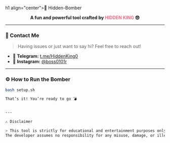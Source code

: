 h1 align="center">🚀 Hidden-Bomber</h1>
<p align="center"><strong>A fun and powerful tool crafted by <span style="color:#ff6b81;">HIDDEN KING</span> 😎</strong></p>

---

### 📱 Contact Me
> Having issues or just want to say hi? Feel free to reach out!

- 📲 **Telegram:** [t.me/HiddenKing0](https://t.me/HiddenKing0)  
- 📸 **Instagram:** [@boss0101r](https://instagram.com/boss0101r)

---

### ⚙️ How to Run the Bomber
```bash
bash setup.sh

That’s it! You’re ready to go 💣


---

⚠️ Disclaimer

> This tool is strictly for educational and entertainment purposes only.
The developer assumes no responsibility for any misuse, damage, or illegal activity caused by this project.

